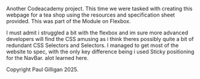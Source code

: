 Another Codeacademy project. 
This time we were tasked with creating this webpage for a tea shop using the resources and specification sheet provided. 
This was part of the Module on Flexbox. 

I must admit i struggled a bit with the flexbox and im sure more advanced developers will find the CSS amusing as i think theres possibly quite a bit of redundant CSS Selectors and Selectors.
I managed to get most of the website to spec, with the only key difference being i used Sticky positioning for the NavBar.
alot learned here.

Copyright Paul Gilligan 2025. 
